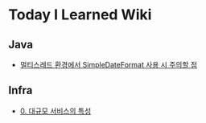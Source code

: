 # Today I Learned Wiki
## Java
- [멀티스레드 환경에서 SimpleDateFormat 사용 시 주의할 점](https://github.com/eia51/TIL/blob/main/Java/caution_of_using_sdf_at_multi_thread.md)
  
## Infra
- [0. 대규모 서비스의 특성](https://github.com/eia51/TIL/blob/main/Infra/0_feature_of_large_scale_server.md)
